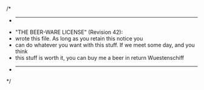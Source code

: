 /*
 * ----------------------------------------------------------------------------
 * "THE BEER-WARE LICENSE" (Revision 42):
 * <Wuestenschiff> wrote this file. As long as you retain this notice you
 * can do whatever you want with this stuff. If we meet some day, and you think
 * this stuff is worth it, you can buy me a beer in return Wuestenschiff
 * ----------------------------------------------------------------------------
 */
